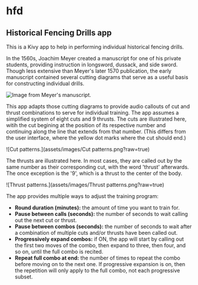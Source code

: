# hfd
## Historical Fencing Drills app

This is a Kivy app to help in performing individual historical fencing drills.

In the 1560s, Joachim Meyer created a manuscript for one of his private students, 
providing instruction in longsword, dussack, and side sword. Though less extensive 
than Meyer's later 1570 publication, the early manuscript contained several cutting 
diagrams that serve as a useful basis for constructing individual drills.

![Image from Meyer's manuscript.](assets/images/meyer_ms.png)

This app adapts those cutting diagrams to provide audio callouts of cut and 
thrust combinations to serve for individual training. The app assumes a 
simplified system of eight cuts and 9 thrusts. The cuts are illustrated here, 
witih the cut begining at the position of its respective number and continuing 
along the line that extends from that number. (This differs from the user interface, 
where the yellow dot marks where the cut should end.)

![Cut patterns.](assets/images/Cut patterns.png?raw=true)

The thrusts are illustrated here. In most cases, they are called out by the same 
number as their corresponding cut, with the word 'thrust' afterwards. The once 
exception is the '9', which is a thrust to the center of the body.

![Thrust patterns.](assets/images/Thrust patterns.png?raw=true)

The app provides multiple ways to adjust the training program:

 - **Round duration (minutes):** the amount of time you want to train for.
 - **Pause between calls (seconds):** the number of seconds to wait calling 
   out the next cut or thrust.
 - **Pause between combos (seconds):** the number of seconds to wait after a 
   combination of multiple cuts and/or thrusts have been called out.
 - **Progressively expand combos:** if ON, the app will start by calling out 
   the first two moves of the combo, then expand to three, then four, and so on, 
   until the full combo is recited.
 - **Repeat full combo at end:** the number of times to repeat the combo before 
   moving on to the next one. If progressive expansion is on, then the repetition 
   will only apply to the full combo, not each progressive subset.

